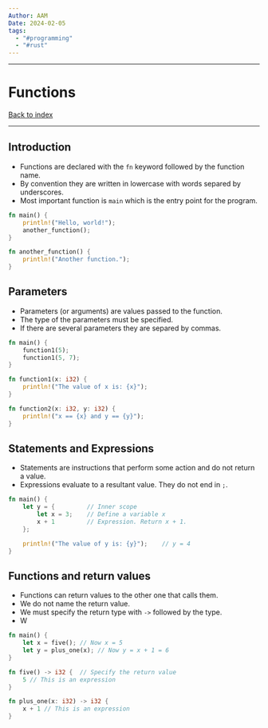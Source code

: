```yaml
---
Author: AAM
Date: 2024-02-05
tags:
  - "#programming"
  - "#rust"
---
```

---
# Functions
[Back to index](../RUST.md)

---

## Introduction
- Functions are declared with the `fn` keyword followed by the function name.
- By convention they are written in lowercase with words separed by underscores.
- Most important function is `main` which is the entry point for the program.

```Rust
fn main() {
    println!("Hello, world!");
    another_function();
}

fn another_function() {
    println!("Another function.");
}
```

## Parameters
- Parameters (or arguments) are values passed to the function.
- The type of the parameters must be specified.
- If there are several parameters they are separed by commas.
```Rust
fn main() {
    function1(5);
    function1(5, 7);
}

fn function1(x: i32) {
    println!("The value of x is: {x}");
}

fn function2(x: i32, y: i32) {
    println!("x == {x} and y == {y}");
}
```

## Statements and Expressions
- Statements are instructions that perform some action and do not return a value.
- Expressions evaluate to a resultant value. They do not end in `;`.

```Rust
fn main() {
    let y = {         // Inner scope
        let x = 3;    // Define a variable x
        x + 1         // Expression. Return x + 1.
    };

    println!("The value of y is: {y}");    // y = 4
}
```

## Functions and return values
- Functions can return values to the other one that calls them.
- We do not name the return value.
- We must specify the return type with `->` followed by the type.
- W



```Rust
fn main() {
    let x = five(); // Now x = 5
    let y = plus_one(x); // Now y = x + 1 = 6
}

fn five() -> i32 {  // Specify the return value
    5 // This is an expression
}

fn plus_one(x: i32) -> i32 {
    x + 1 // This is an expression
}
```
